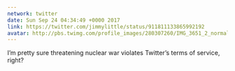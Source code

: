 ```yaml
---
network: twitter
date: Sun Sep 24 04:34:49 +0000 2017
link: https://twitter.com/jimmylittle/status/911811133865992192
avatar: http://pbs.twimg.com/profile_images/280307260/IMG_3651_2_normal.jpg
---
```


I’m pretty sure threatening nuclear war violates Twitter’s terms of service, right?

